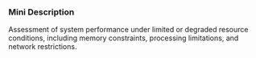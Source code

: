 ### Mini Description

Assessment of system performance under limited or degraded resource conditions, including memory constraints, processing limitations, and network restrictions.
